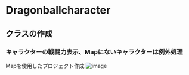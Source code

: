 # Dragonballcharacter
## クラスの作成
### キャラクターの戦闘力表示、Mapにないキャラクターは例外処理
Mapを使用したプロジェクト作成
![image](https://github.com/kuroninja-tatsurooo/Dragonballcharacter/assets/157494201/18314207-3f9a-4229-b776-4055b36b34ce)
